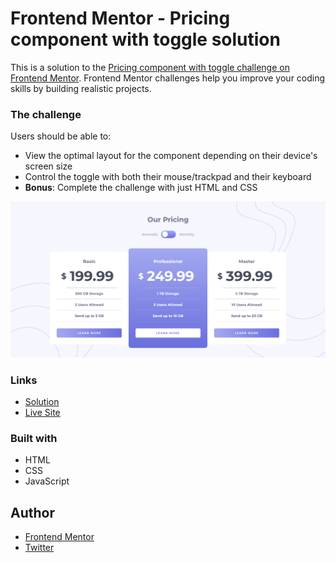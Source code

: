 # Frontend Mentor - Pricing component with toggle solution

This is a solution to the [Pricing component with toggle challenge on Frontend Mentor](https://www.frontendmentor.io/challenges/pricing-component-with-toggle-8vPwRMIC). Frontend Mentor challenges help you improve your coding skills by building realistic projects. 

### The challenge

Users should be able to:

- View the optimal layout for the component depending on their device's screen size
- Control the toggle with both their mouse/trackpad and their keyboard
- **Bonus**: Complete the challenge with just HTML and CSS

![](./screenshot.png)

### Links

-  [Solution](https://www.frontendmentor.io/solutions/pricing-component-with-toggle-ADJLpnvhWU)
-  [Live Site](https://lspacka.github.io/FEM-pricing-component-with-toggle/)

### Built with

- HTML
- CSS
- JavaScript

## Author

- [Frontend Mentor](https://www.frontendmentor.io/profile/lspacka)
- [Twitter](https://www.twitter.com/lspacka)
